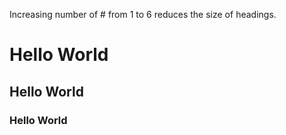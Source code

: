 Increasing number of # from 1 to 6 reduces the size of headings.

# Hello World

## Hello World

### Hello World

